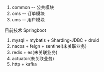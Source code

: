 1. common -- 公共模块
2. oms -- 订单模块
3. ums -- 用户模块

目前技术
Springboot
1. mysql + mybatis + Sharding-JDBC + druid
2. nacos + feign + sentinel(未关联业务)
3. redis + es(未关联业务)
4. actuator(未关联业务)
5. http + kafka